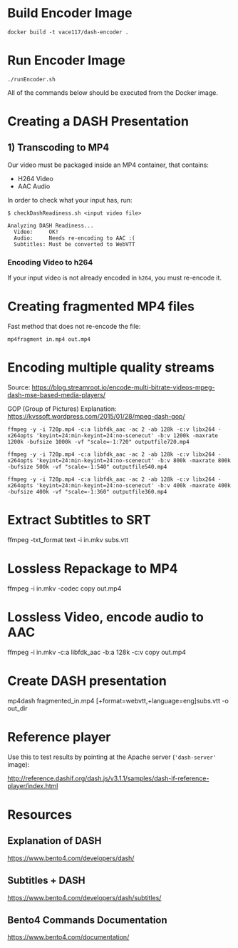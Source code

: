 # Build Encoder Image
```text
docker build -t vace117/dash-encoder .
```

# Run Encoder Image
```text
./runEncoder.sh
```

All of the commands below should be executed from the Docker image.

# Creating a DASH Presentation

## 1) Transcoding to MP4
Our video must be packaged inside an MP4 container, that contains:
* H264 Video
* AAC Audio

In order to check what your input has, run:
```text
$ checkDashReadiness.sh <input video file>

Analyzing DASH Readiness...
  Video:     OK!
  Audio:     Needs re-encoding to AAC :(
  Subtitles: Must be converted to WebVTT
```

### Encoding Video to h264
If your input video is not already encoded in `h264`, you must re-encode it.



# Creating fragmented MP4 files
Fast method that does not re-encode the file:
```text
mp4fragment in.mp4 out.mp4
```


# Encoding multiple quality streams
Source: https://blog.streamroot.io/encode-multi-bitrate-videos-mpeg-dash-mse-based-media-players/

GOP (Group of Pictures) Explanation: https://kvssoft.wordpress.com/2015/01/28/mpeg-dash-gop/

```text
ffmpeg -y -i 720p.mp4 -c:a libfdk_aac -ac 2 -ab 128k -c:v libx264 -x264opts 'keyint=24:min-keyint=24:no-scenecut' -b:v 1200k -maxrate 1200k -bufsize 1000k -vf "scale=-1:720" outputfile720.mp4
```

```text
ffmpeg -y -i 720p.mp4 -c:a libfdk_aac -ac 2 -ab 128k -c:v libx264 -x264opts 'keyint=24:min-keyint=24:no-scenecut' -b:v 800k -maxrate 800k -bufsize 500k -vf "scale=-1:540" outputfile540.mp4
```

```text
ffmpeg -y -i 720p.mp4 -c:a libfdk_aac -ac 2 -ab 128k -c:v libx264 -x264opts 'keyint=24:min-keyint=24:no-scenecut' -b:v 400k -maxrate 400k -bufsize 400k -vf "scale=-1:360" outputfile360.mp4
```


# Extract Subtitles to SRT
ffmpeg -txt_format text -i in.mkv subs.vtt

# Lossless Repackage to MP4
ffmpeg -i in.mkv -codec copy out.mp4

# Lossless Video, encode audio to AAC
ffmpeg -i in.mkv -c:a libfdk_aac -b:a 128k -c:v copy out.mp4

# Create DASH presentation
mp4dash fragmented_in.mp4 [+format=webvtt,+language=eng]subs.vtt -o out_dir

# Reference player
Use this to test results by pointing at the Apache server (`'dash-server'` image):

http://reference.dashif.org/dash.js/v3.1.1/samples/dash-if-reference-player/index.html

# Resources
## Explanation of DASH
https://www.bento4.com/developers/dash/

## Subtitles + DASH
https://www.bento4.com/developers/dash/subtitles/

## Bento4 Commands Documentation
https://www.bento4.com/documentation/